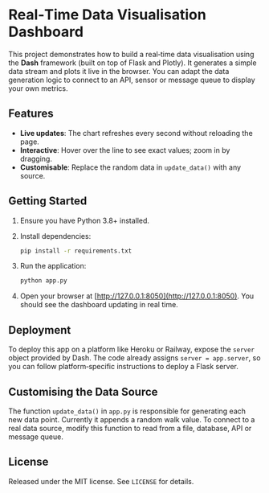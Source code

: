 # Real‑Time Data Visualisation Dashboard

This project demonstrates how to build a real‑time data visualisation using the **Dash** framework (built on top of Flask and Plotly).  It generates a simple data stream and plots it live in the browser.  You can adapt the data generation logic to connect to an API, sensor or message queue to display your own metrics.

## Features

- **Live updates**: The chart refreshes every second without reloading the page.
- **Interactive**: Hover over the line to see exact values; zoom in by dragging.
- **Customisable**: Replace the random data in `update_data()` with any source.

## Getting Started

1. Ensure you have Python 3.8+ installed.
2. Install dependencies:

   ```bash
   pip install -r requirements.txt
   ```

3. Run the application:

   ```bash
   python app.py
   ```

4. Open your browser at [http://127.0.0.1:8050](http://127.0.0.1:8050).  You should see the dashboard updating in real time.

## Deployment

To deploy this app on a platform like Heroku or Railway, expose the `server` object provided by Dash.  The code already assigns `server = app.server`, so you can follow platform‑specific instructions to deploy a Flask server.

## Customising the Data Source

The function `update_data()` in `app.py` is responsible for generating each new data point.  Currently it appends a random walk value.  To connect to a real data source, modify this function to read from a file, database, API or message queue.

## License

Released under the MIT license.  See `LICENSE` for details.